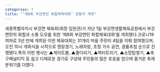 ```yaml
---
categories: f
title: "‘제8회 부강면민 화합체육대회’ 성황리 개최"
---
```

세종특별자치시 부강면 체육회(회장 임헌관)가 지난 1일 부강면생활체육공원에서 부강면민의 화합과 소통 도모를 위한 ‘제8회 부강면민 화합체육대회’를 개최했다.코로나19 여파로 3년 만에 개최된 이번 체육대회는 31개리 마을 주민이 4팀을 이뤄 참여했으며, 오전 10시 개회식을 시작으로 명랑경기, 노래자랑, 초청 가수 공연, 경품추첨 순으로 진행됐다.특히 이번 행사는 ▲게이트볼, ▲줄다리기, ▲박터트리기, ▲소망탑쌓기, ▲축구패널티킥 등 쉽고 다채로운 경기로 구성돼 주민들의 많은 호응을 얻으며 즐거운 축제 분위기를 더했다.